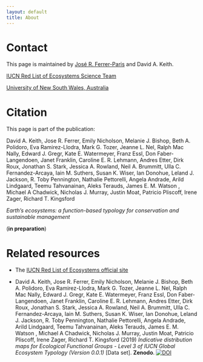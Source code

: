 ```yaml
---
layout: default
title: About
---
```


# Contact
This page is maintained by [José R. Ferrer-Paris](https://github.com/jrfep) and David A. Keith.

[IUCN Red List of Ecosystems Science Team
](https://github.com/red-list-ecosystem)

[University of New South Wales, Australia](https://github.com/unsw-edu-au)

# Citation
This page is part of the publication:

David A. Keith, Jose R. Ferrer, Emily Nicholson, Melanie J. Bishop, Beth A. Polidoro, Eva Ramirez-Llodra, Mark G. Tozer, Jeanne L. Nel, Ralph Mac Nally, Edward J. Gregr, Kate E. Watermeyer, Franz Essl, Don Faber-Langendoen, Janet Franklin, Caroline E. R. Lehmann, Andres Etter, Dirk Roux, Jonathan S. Stark, Jessica A. Rowland, Neil A. Brummitt, Ulla C. Fernandez-Arcaya, Iain M. Suthers, Susan K. Wiser, Ian Donohue, Leland J. Jackson, R. Toby Pennington, Nathalie Pettorelli, Angela Andrade, Arild Lindgaard, Teemu Tahvanainan, Aleks Terauds, James E. M. Watson , Michael A Chadwick, Nicholas J. Murray, Justin Moat, Patricio Pliscoff, Irene Zager, Richard T. Kingsford

*Earth’s ecosystems: a function-based typology for conservation and sustainable management*

(**in preparation**)

# Related resources

* The [IUCN Red List of Ecosystems official site](https://iucnrle.org/)

* David A. Keith, Jose R. Ferrer, Emily Nicholson, Melanie J. Bishop, Beth A. Polidoro, Eva Ramirez-Llodra, Mark G. Tozer, Jeanne L. Nel, Ralph Mac Nally, Edward J. Gregr, Kate E. Watermeyer, Franz Essl, Don Faber-Langendoen, Janet Franklin, Caroline E. R. Lehmann, Andres Etter, Dirk Roux, Jonathan S. Stark, Jessica A. Rowland, Neil A. Brummitt, Ulla C. Fernandez-Arcaya, Iain M. Suthers, Susan K. Wiser, Ian Donohue, Leland J. Jackson, R. Toby Pennington, Nathalie Pettorelli, Angela Andrade, Arild Lindgaard, Teemu Tahvanainan, Aleks Terauds, James E. M. Watson , Michael A Chadwick, Nicholas J. Murray, Justin Moat, Patricio Pliscoff, Irene Zager, Richard T. Kingsford (2019) *Indicative distribution maps for Ecological Functional Groups - Level 3 of IUCN Global Ecosystem Typology (Version 0.0.1)* [Data set]. **Zenodo**. [![DOI](https://zenodo.org/badge/DOI/10.5281/zenodo.3546514.svg)](https://doi.org/10.5281/zenodo.3546514)
